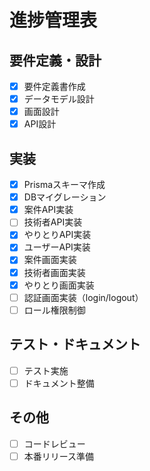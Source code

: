 # 進捗管理表

## 要件定義・設計
- [x] 要件定義書作成
- [x] データモデル設計
- [x] 画面設計
- [x] API設計

## 実装
- [x] Prismaスキーマ作成
- [x] DBマイグレーション
- [x] 案件API実装
- [ ] 技術者API実装
- [x] やりとりAPI実装
- [x] ユーザーAPI実装
- [x] 案件画面実装
- [x] 技術者画面実装
- [x] やりとり画面実装
- [ ] 認証画面実装（login/logout）
- [ ] ロール権限制御

## テスト・ドキュメント
- [ ] テスト実施
- [ ] ドキュメント整備

## その他
- [ ] コードレビュー
- [ ] 本番リリース準備 
